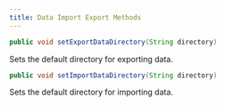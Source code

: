 ```yaml
---
title: Data Import Export Methods
---
```


```java
public void setExportDataDirectory(String directory)
```
Sets the default directory for exporting data.

```java
public void setImportDataDirectory(String directory)
```
Sets the default directory for importing data.